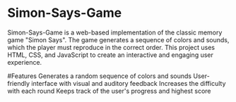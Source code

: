 # Simon-Says-Game

Simon-Says-Game is a web-based implementation of the classic memory game "Simon Says". 
The game generates a sequence of colors and sounds, which the player must reproduce in the correct order. 
This project uses HTML, CSS, and JavaScript to create an interactive and engaging user experience.

#Features
   Generates a random sequence of colors and sounds
   User-friendly interface with visual and auditory feedback
   Increases the difficulty with each round
   Keeps track of the user's progress and highest score
